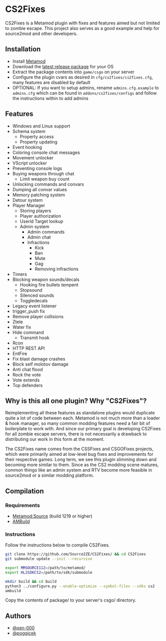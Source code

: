 # CS2Fixes

CS2Fixes is a Metamod plugin with fixes and features aimed but not limited to zombie escape. This project also serves as a good example and help for source2mod and other developers.

## Installation

- Install [Metamod](https://www.sourcemm.net/downloads.php?branch=dev)
- Download the [latest release package](https://github.com/Source2ZE/CS2Fixes/releases/latest) for your OS
- Extract the package contents into `game/csgo` on your server
- Configure the plugin cvars as desired in `cfg/cs2fixes/cs2fixes.cfg`, many features are disabled by default
- OPTIONAL: If you want to setup admins, rename `admins.cfg.example` to `admins.cfg` which can be found in `addons/cs2fixes/configs` and follow the instructions within to add admins

## Features
- Windows and Linux support
- Schema system
  - Property access
  - Property updating
- Event hooking
- Coloring console chat messages
- Movement unlocker
- VScript unlocker
- Preventing console logs
- Buying weapons through chat
  - Limit weapon buy count
- Unlocking commands and convars
- Dumping all convar values
- Memory patching system
- Detour system
- Player Manager
  - Storing players
  - Player authorization
  - Userid Target lookup
  - Admin system
    - Admin commands
    - Admin chat
    - Infractions
      - Kick
      - Ban
      - Mute
      - Gag
      - Removing infractions
- Timers
- Blocking weapon sounds/decals
  - Hooking fire bullets tempent
  - Stopsound
  - Silenced sounds
  - Toggledecals
- Legacy event listener
- trigger_push fix
- Remove player collisions
- Ztele
- Water fix
- Hide command
  - Transmit hook
- Rcon
- HTTP REST API
- EntFire
- Fix blast damage crashes
- Block self molotov damage
- Anti chat flood
- Rock the vote
- Vote extends
- Top defenders

## Why is this all one plugin? Why "CS2Fixes"?

Reimplementing all these features as standalone plugins would duplicate quite a lot of code between each. Metamod is not much more than a loader & hook manager, so many common modding features need a fair bit of boilerplate to work with. And since our primary goal is developing CS2Fixes for all zombie escape servers, there is not necessarily a drawback to distributing our work in this form at the moment.

The CS2Fixes name comes from the CSSFixes and CSGOFixes projects, which were primarily aimed at low-level bug fixes and improvements for their respective games. Long term, we see this plugin slimming down and becoming more similar to them. Since as the CS2 modding scene matures, common things like an admin system and RTV become more feasible in source2mod or a similar modding platform.

## Compilation

### Requirements

- [Metamod:Source](https://www.sourcemm.net/downloads.php/?branch=master) (build 1219 or higher)
- [AMBuild](https://wiki.alliedmods.net/Ambuild)

### Instructions

Follow the instructions below to compile CS2Fixes.

```bash
git clone https://github.com/Source2ZE/CS2Fixes/ && cd CS2Fixes
git submodule update --init --recursive

export MMSOURCE112=/path/to/metamod/
export HL2SDKCS2=/path/to/sdk/submodule

mkdir build && cd build
python3 ../configure.py --enable-optimize --symbol-files --sdks cs2
ambuild
```

Copy the contents of package/ to your server's csgo/ directory.

## Authors
- [@xen-000](https://github.com/xen-000)
- [@poggicek](https://github.com/poggicek)
